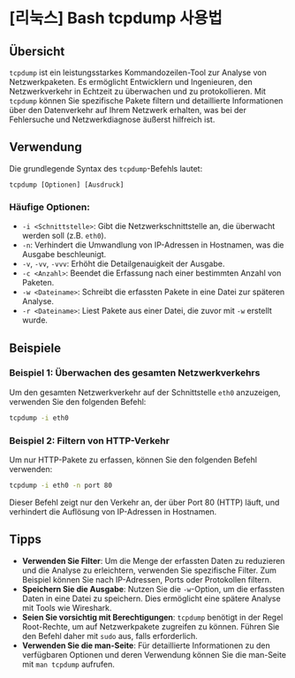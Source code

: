 # [리눅스] Bash tcpdump 사용법

## Übersicht
`tcpdump` ist ein leistungsstarkes Kommandozeilen-Tool zur Analyse von Netzwerkpaketen. Es ermöglicht Entwicklern und Ingenieuren, den Netzwerkverkehr in Echtzeit zu überwachen und zu protokollieren. Mit `tcpdump` können Sie spezifische Pakete filtern und detaillierte Informationen über den Datenverkehr auf Ihrem Netzwerk erhalten, was bei der Fehlersuche und Netzwerkdiagnose äußerst hilfreich ist.

## Verwendung
Die grundlegende Syntax des `tcpdump`-Befehls lautet:

```
tcpdump [Optionen] [Ausdruck]
```

### Häufige Optionen:
- `-i <Schnittstelle>`: Gibt die Netzwerkschnittstelle an, die überwacht werden soll (z.B. `eth0`).
- `-n`: Verhindert die Umwandlung von IP-Adressen in Hostnamen, was die Ausgabe beschleunigt.
- `-v`, `-vv`, `-vvv`: Erhöht die Detailgenauigkeit der Ausgabe.
- `-c <Anzahl>`: Beendet die Erfassung nach einer bestimmten Anzahl von Paketen.
- `-w <Dateiname>`: Schreibt die erfassten Pakete in eine Datei zur späteren Analyse.
- `-r <Dateiname>`: Liest Pakete aus einer Datei, die zuvor mit `-w` erstellt wurde.

## Beispiele
### Beispiel 1: Überwachen des gesamten Netzwerkverkehrs
Um den gesamten Netzwerkverkehr auf der Schnittstelle `eth0` anzuzeigen, verwenden Sie den folgenden Befehl:

```bash
tcpdump -i eth0
```

### Beispiel 2: Filtern von HTTP-Verkehr
Um nur HTTP-Pakete zu erfassen, können Sie den folgenden Befehl verwenden:

```bash
tcpdump -i eth0 -n port 80
```

Dieser Befehl zeigt nur den Verkehr an, der über Port 80 (HTTP) läuft, und verhindert die Auflösung von IP-Adressen in Hostnamen.

## Tipps
- **Verwenden Sie Filter**: Um die Menge der erfassten Daten zu reduzieren und die Analyse zu erleichtern, verwenden Sie spezifische Filter. Zum Beispiel können Sie nach IP-Adressen, Ports oder Protokollen filtern.
- **Speichern Sie die Ausgabe**: Nutzen Sie die `-w`-Option, um die erfassten Daten in eine Datei zu speichern. Dies ermöglicht eine spätere Analyse mit Tools wie Wireshark.
- **Seien Sie vorsichtig mit Berechtigungen**: `tcpdump` benötigt in der Regel Root-Rechte, um auf Netzwerkpakete zugreifen zu können. Führen Sie den Befehl daher mit `sudo` aus, falls erforderlich.
- **Verwenden Sie die man-Seite**: Für detaillierte Informationen zu den verfügbaren Optionen und deren Verwendung können Sie die man-Seite mit `man tcpdump` aufrufen.